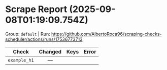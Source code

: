 # Scrape Report (2025-09-08T01:19:09.754Z)

Group: `default`  |  Run: https://github.com/AlbertoRoca96/scraping-checks-scheduler/actions/runs/17536773713

| Check | Changed | Keys | Error |
|---|:---:|:--|:--|
| `example_h1` | — |  |  |
